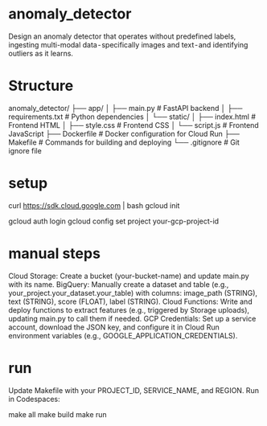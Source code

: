 # anomaly_detector
Design an anomaly detector that operates without predefined labels, ingesting multi-modal data - specifically images and text - and identifying outliers as it learns.


# Structure
anomaly_detector/
├── app/
│   ├── main.py              # FastAPI backend
│   ├── requirements.txt     # Python dependencies
│   └── static/
│       ├── index.html       # Frontend HTML
│       ├── style.css        # Frontend CSS
│       └── script.js        # Frontend JavaScript
├── Dockerfile               # Docker configuration for Cloud Run
├── Makefile                 # Commands for building and deploying
└── .gitignore               # Git ignore file

# setup
curl https://sdk.cloud.google.com | bash
gcloud init

gcloud auth login
gcloud config set project your-gcp-project-id

# manual steps
Cloud Storage: Create a bucket (your-bucket-name) and update main.py with its name.
BigQuery: Manually create a dataset and table (e.g., your_project.your_dataset.your_table) with columns: image_path (STRING), text (STRING), score (FLOAT), label (STRING).
Cloud Functions: Write and deploy functions to extract features (e.g., triggered by Storage uploads), updating main.py to call them if needed.
GCP Credentials: Set up a service account, download the JSON key, and configure it in Cloud Run environment variables (e.g., GOOGLE_APPLICATION_CREDENTIALS).

# run
Update Makefile with your PROJECT_ID, SERVICE_NAME, and REGION.
Run in Codespaces:

make all
make build
make run
# 